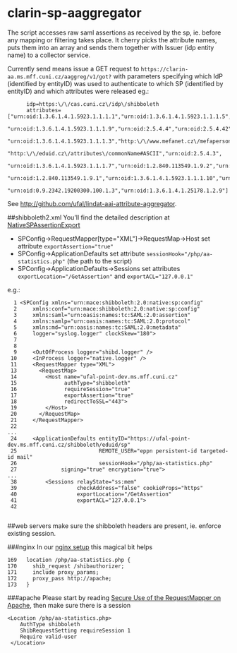# clarin-sp-aaggregator
The script accesses raw saml assertions as received by the sp, ie. before any mapping or filtering takes place. It cherry picks the attribute names, puts them into an array and sends them together with Issuer (idp entity name) to a collector service.

Currently send means issue a GET request to `https://clarin-aa.ms.mff.cuni.cz/aaggreg/v1/got?` with parameters specifying which IdP (identified by entityID) was used to authenticate to which SP (identified by entityID) and which attributes were released eg.:
```
      idp=https:\/\/cas.cuni.cz\/idp\/shibboleth
      attributes=["urn:oid:1.3.6.1.4.1.5923.1.1.1.1","urn:oid:1.3.6.1.4.1.5923.1.1.1.5","urn:oid:2.5.4.10",
      "urn:oid:1.3.6.1.4.1.5923.1.1.1.9","urn:oid:2.5.4.4","urn:oid:2.5.4.42",
      "urn:oid:1.3.6.1.4.1.5923.1.1.1.3","http:\/\/www.mefanet.cz\/mefaperson\/",
      "http:\/\/eduid.cz\/attributes\/commonName#ASCII","urn:oid:2.5.4.3",
      "urn:oid:1.3.6.1.4.1.5923.1.1.1.7","urn:oid:1.2.840.113549.1.9.2","urn:oid:1.3.6.1.4.1.5923.1.1.1.8",
      "urn:oid:1.2.840.113549.1.9.1","urn:oid:1.3.6.1.4.1.5923.1.1.1.10","urn:oid:1.3.6.1.4.1.5923.1.1.1.4",
      "urn:oid:0.9.2342.19200300.100.1.3","urn:oid:1.3.6.1.4.1.25178.1.2.9"]
```

See http://github.com/ufal/lindat-aai-attribute-aggregator.

##shibboleth2.xml
You'll find the detailed description at 
[NativeSPAssertionExport](https://wiki.shibboleth.net/confluence/display/SHIB2/NativeSPAssertionExport)

* SPConfig->RequestMapper[type="XML"]->RequestMap->Host set attribute `exportAssertion="true"`
* SPConfig->ApplicationDefaults set attribute `sessionHook="/php/aa-statistics.php"` (the path to the script)
* SPConfig->ApplicationDefaults->Sessions set attributes `exportLocation="/GetAssertion"` and `exportACL="127.0.0.1"`
 
e.g.:
```
  1 <SPConfig xmlns="urn:mace:shibboleth:2.0:native:sp:config"
  2     xmlns:conf="urn:mace:shibboleth:2.0:native:sp:config"
  3     xmlns:saml="urn:oasis:names:tc:SAML:2.0:assertion"
  4     xmlns:samlp="urn:oasis:names:tc:SAML:2.0:protocol"    
  5     xmlns:md="urn:oasis:names:tc:SAML:2.0:metadata"
  6     logger="syslog.logger" clockSkew="180">
  7 
  8 
  9     <OutOfProcess logger="shibd.logger" />
 10     <InProcess logger="native.logger" />
 11     <RequestMapper type="XML">
 13       <RequestMap>
 14         <Host name="ufal-point-dev.ms.mff.cuni.cz"
 15               authType="shibboleth"
 16               requireSession="true"
 17               exportAssertion="true"
 18               redirectToSSL="443">
 19         </Host>
 20       </RequestMap>
 21     </RequestMapper>
 22 
...
 24     <ApplicationDefaults entityID="https://ufal-point-dev.ms.mff.cuni.cz/shibboleth/eduid/sp"
 25                          REMOTE_USER="eppn persistent-id targeted-id mail"
 26                          sessionHook="/php/aa-statistics.php"
 27              signing="true" encryption="true">
...
 38         <Sessions relayState="ss:mem"
 39                   checkAddress="false" cookieProps="https"
 40                   exportLocation="/GetAssertion"
 41                   exportACL="127.0.0.1">
 42 


```

##web servers
make sure the shibboleth headers are present, ie. enforce existing session.

###nginx
In our [nginx setup](https://github.com/ufal/lindat-dspace/wiki/Using-Nginx) this magical bit helps
```
169   location /php/aa-statistics.php {
170     shib_request /shibauthorizer;
171     include proxy_params;
172     proxy_pass http://apache;
173   }
```

###apache
Please start by reading [Secure Use of the RequestMapper on Apache](https://wiki.shibboleth.net/confluence/display/SHIB2/NativeSPApacheConfig), then make sure there is a session
```
<Location /php/aa-statistics.php>
    AuthType shibboleth
    ShibRequestSetting requireSession 1
    Require valid-user
 </Location>
 ```

